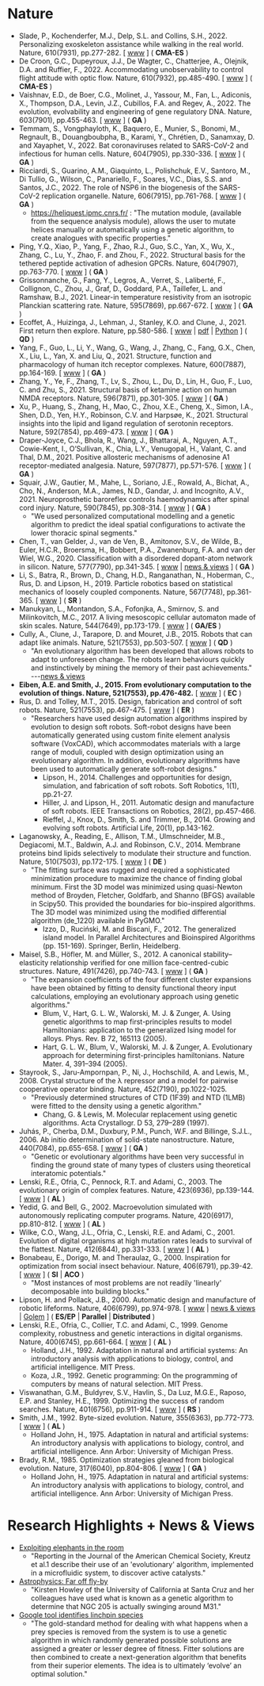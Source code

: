 # Nature

* Slade, P., Kochenderfer, M.J., Delp, S.L. and Collins, S.H., 2022. Personalizing exoskeleton assistance while walking in the real world. Nature, 610(7931), pp.277-282. [ [www](https://www.nature.com/articles/s41586-022-05191-1) ] ( **CMA-ES** )
* De Croon, G.C., Dupeyroux, J.J., De Wagter, C., Chatterjee, A., Olejnik, D.A. and Ruffier, F., 2022. Accommodating unobservability to control flight attitude with optic flow. Nature, 610(7932), pp.485-490. [ [www](https://www.nature.com/articles/s41586-022-05182-2) ] ( **CMA-ES** )
* Vaishnav, E.D., de Boer, C.G., Molinet, J., Yassour, M., Fan, L., Adiconis, X., Thompson, D.A., Levin, J.Z., Cubillos, F.A. and Regev, A., 2022. The evolution, evolvability and engineering of gene regulatory DNA. Nature, 603(7901), pp.455-463. [ [www](https://www.nature.com/articles/s41586-022-04506-6) ] ( **GA** )
* Temmam, S., Vongphayloth, K., Baquero, E., Munier, S., Bonomi, M., Regnault, B., Douangboubpha, B., Karami, Y., Chrétien, D., Sanamxay, D. and Xayaphet, V., 2022. Bat coronaviruses related to SARS-CoV-2 and infectious for human cells. Nature, 604(7905), pp.330-336. [ [www](https://www.nature.com/articles/s41586-022-04532-4) ] ( **GA** )
* Ricciardi, S., Guarino, A.M., Giaquinto, L., Polishchuk, E.V., Santoro, M., Di Tullio, G., Wilson, C., Panariello, F., Soares, V.C., Dias, S.S. and Santos, J.C., 2022. The role of NSP6 in the biogenesis of the SARS-CoV-2 replication organelle. Nature, 606(7915), pp.761-768. [ [www](https://www.nature.com/articles/s41586-022-04835-6) ] ( **GA** )
  * https://heliquest.ipmc.cnrs.fr/ : "The mutation module, (available from the sequence analysis module), allows the user to mutate helices manually or automatically using a genetic algorithm, to create analogues with specific properties."
* Ping, Y.Q., Xiao, P., Yang, F., Zhao, R.J., Guo, S.C., Yan, X., Wu, X., Zhang, C., Lu, Y., Zhao, F. and Zhou, F., 2022. Structural basis for the tethered peptide activation of adhesion GPCRs. Nature, 604(7907), pp.763-770. [ [www](https://www.nature.com/articles/s41586-022-04619-y) ] ( **GA** )
* Grissonnanche, G., Fang, Y., Legros, A., Verret, S., Laliberté, F., Collignon, C., Zhou, J., Graf, D., Goddard, P.A., Taillefer, L. and Ramshaw, B.J., 2021. Linear-in temperature resistivity from an isotropic Planckian scattering rate. Nature, 595(7869), pp.667-672. [ [www](https://www.nature.com/articles/s41586-021-03697-8) ] ( **GA** )
* Ecoffet, A., Huizinga, J., Lehman, J., Stanley, K.O. and Clune, J., 2021. First return then explore. Nature, pp.580-586. [ [www](https://www.nature.com/articles/s41586-020-03157-9) | [pdf](https://www.nature.com/articles/s41586-020-03157-9.epdf?sharing_token=fVSAoXFGOipXiv03jaRGFtRgN0jAjWel9jnR3ZoTv0M2nmoar2g6_K5n8IBFPE90s2PCF4tYuP4UnEffP83tohRanjcxryz9Usln4Rw7idY6ufIsQYVgwwD0B8UgE7JYzmgOuMdgNqvVMg7GsfFiI2ZBi9PjjmJtJGEDwzRPFWc%3D) | [Python](https://github.com/uber-research/go-explore) ] ( **QD** )
* Yang, F., Guo, L., Li, Y., Wang, G., Wang, J., Zhang, C., Fang, G.X., Chen, X., Liu, L., Yan, X. and Liu, Q., 2021. Structure, function and pharmacology of human itch receptor complexes. Nature, 600(7887), pp.164-169. [ [www](https://www.nature.com/articles/s41586-021-04077-y) ] ( **GA** )
* Zhang, Y., Ye, F., Zhang, T., Lv, S., Zhou, L., Du, D., Lin, H., Guo, F., Luo, C. and Zhu, S., 2021. Structural basis of ketamine action on human NMDA receptors. Nature, 596(7871), pp.301-305. [ [www](https://www.nature.com/articles/s41586-021-03769-9) ] ( **GA** )
* Xu, P., Huang, S., Zhang, H., Mao, C., Zhou, X.E., Cheng, X., Simon, I.A., Shen, D.D., Yen, H.Y., Robinson, C.V. and Harpsøe, K., 2021. Structural insights into the lipid and ligand regulation of serotonin receptors. Nature, 592(7854), pp.469-473. [ [www](https://www.nature.com/articles/s41586-021-03376-8) ] ( **GA** )
* Draper-Joyce, C.J., Bhola, R., Wang, J., Bhattarai, A., Nguyen, A.T., Cowie-Kent, I., O’Sullivan, K., Chia, L.Y., Venugopal, H., Valant, C. and Thal, D.M., 2021. Positive allosteric mechanisms of adenosine A1 receptor-mediated analgesia. Nature, 597(7877), pp.571-576. [ [www](https://www.nature.com/articles/s41586-021-03897-2) ] ( **GA** )
* Squair, J.W., Gautier, M., Mahe, L., Soriano, J.E., Rowald, A., Bichat, A., Cho, N., Anderson, M.A., James, N.D., Gandar, J. and Incognito, A.V., 2021. Neuroprosthetic baroreflex controls haemodynamics after spinal cord injury. Nature, 590(7845), pp.308-314. [ [www](https://www.nature.com/articles/s41586-020-03180-w) ] ( **GA** )
  * "We used personalized computational modelling and a genetic algorithm to predict the ideal spatial configurations to activate the lower thoracic spinal segments."
* Chen, T., van Gelder, J., van de Ven, B., Amitonov, S.V., de Wilde, B., Euler, H.C.R., Broersma, H., Bobbert, P.A., Zwanenburg, F.A. and van der Wiel, W.G., 2020. Classification with a disordered dopant-atom network in silicon. Nature, 577(7790), pp.341-345. [ [www](https://www.nature.com/articles/s41586-019-1901-0) | [news & views](https://www.nature.com/articles/d41586-020-00002-x) ] ( **GA** )
* Li, S., Batra, R., Brown, D., Chang, H.D., Ranganathan, N., Hoberman, C., Rus, D. and Lipson, H., 2019. Particle robotics based on statistical mechanics of loosely coupled components. Nature, 567(7748), pp.361-365. [ [www](https://www.nature.com/articles/s41586-019-1022-9) ] ( **SR** )
* Manukyan, L., Montandon, S.A., Fofonjka, A., Smirnov, S. and Milinkovitch, M.C., 2017. A living mesoscopic cellular automaton made of skin scales. Nature, 544(7649), pp.173-179. [ [www](https://www.nature.com/articles/nature22031) ] ( **GA/ES** )
* Cully, A., Clune, J., Tarapore, D. and Mouret, J.B., 2015. Robots that can adapt like animals. Nature, 521(7553), pp.503-507. [ [www](https://www.nature.com/articles/nature14422) ] ( **QD** )
  * "An evolutionary algorithm has been developed that allows robots to adapt to unforeseen change. The robots learn behaviours quickly and instinctively by mining the memory of their past achievements." ---[news & views](https://www.nature.com/articles/521426a)
* **Eiben, A.E. and Smith, J., 2015. From evolutionary computation to the evolution of things. Nature, 521(7553), pp.476-482.** [ [www](https://www.nature.com/articles/nature14544) ] ( **EC** )
* Rus, D. and Tolley, M.T., 2015. Design, fabrication and control of soft robots. Nature, 521(7553), pp.467-475. [ [www](https://www.nature.com/articles/nature14543) ] ( **ER** )
  * "Researchers have used design automation algorithms inspired by evolution to design soft robots. Soft-robot designs have been automatically generated using custom finite element analysis software (VoxCAD), which accommodates materials with a large range of moduli, coupled with design optimization using an evolutionary algorithm. In addition, evolutionary algorithms have been used to automatically generate soft-robot designs."
    * Lipson, H., 2014. Challenges and opportunities for design, simulation, and fabrication of soft robots. Soft Robotics, 1(1), pp.21-27.
    * Hiller, J. and Lipson, H., 2011. Automatic design and manufacture of soft robots. IEEE Transactions on Robotics, 28(2), pp.457-466.
    * Rieffel, J., Knox, D., Smith, S. and Trimmer, B., 2014. Growing and evolving soft robots. Artificial Life, 20(1), pp.143-162.
* Laganowsky, A., Reading, E., Allison, T.M., Ulmschneider, M.B., Degiacomi, M.T., Baldwin, A.J. and Robinson, C.V., 2014. Membrane proteins bind lipids selectively to modulate their structure and function. Nature, 510(7503), pp.172-175. [ [www](https://www.nature.com/articles/nature13419) ] ( **DE** )
  * "The fitting surface was rugged and required a sophisticated minimization procedure to maximize the chance of finding global minimum. First the 3D model was minimized using quasi-Newton method of Broyden, Fletcher, Goldfarb, and Shanno (BFGS) available in Scipy50. This provided the boundaries for bio-inspired algorithms. The 3D model was minimized using the modified differential algorithm (de_1220) available in PyGMO."
    * Izzo, D., Ruciński, M. and Biscani, F., 2012. The generalized island model. In Parallel Architectures and Bioinspired Algorithms (pp. 151-169). Springer, Berlin, Heidelberg.
* Maisel, S.B., Höfler, M. and Müller, S., 2012. A canonical stability–elasticity relationship verified for one million face-centred-cubic structures. Nature, 491(7426), pp.740-743. [ [www](https://www.nature.com/articles/nature11609) ] ( **GA** )
  * "The expansion coefficients of the four different cluster expansions have been obtained by fitting to density functional theory input calculations, employing an evolutionary approach using genetic algorithms."
    * Blum, V., Hart, G. L. W., Walorski, M. J. & Zunger, A. Using genetic algorithms to map first-principles results to model Hamiltonians: application to the generalized Ising model for alloys. Phys. Rev. B 72, 165113 (2005).
    * Hart, G. L. W., Blum, V., Walorski, M. J. & Zunger, A. Evolutionary approach for determining first-principles hamiltonians. Nature Mater. 4, 391–394 (2005).
* Stayrook, S., Jaru-Ampornpan, P., Ni, J., Hochschild, A. and Lewis, M., 2008. Crystal structure of the λ repressor and a model for pairwise cooperative operator binding. Nature, 452(7190), pp.1022-1025.
  * "Previously determined structures of CTD (1F39) and NTD (1LMB) were fitted to the density using a genetic algorithm."
    * Chang, G. & Lewis, M. Molecular replacement using genetic algorithms. Acta Crystallogr. D 53, 279–289 (1997).
* Juhás, P., Cherba, D.M., Duxbury, P.M., Punch, W.F. and Billinge, S.J.L., 2006. Ab initio determination of solid-state nanostructure. Nature, 440(7084), pp.655-658. [ [www](https://www.nature.com/articles/nature04556) ] ( **GA** )
  * "Genetic or evolutionary algorithms have been very successful in finding the ground state of many types of clusters using theoretical interatomic potentials."
* Lenski, R.E., Ofria, C., Pennock, R.T. and Adami, C., 2003. The evolutionary origin of complex features. Nature, 423(6936), pp.139-144. [ [www](https://www.nature.com/articles/nature01568) ] (  **AL** )
* Yedid, G. and Bell, G., 2002. Macroevolution simulated with autonomously replicating computer programs. Nature, 420(6917), pp.810-812. [ [www](https://www.nature.com/articles/nature01151) ] (  **AL** )
* Wilke, C.O., Wang, J.L., Ofria, C., Lenski, R.E. and Adami, C., 2001. Evolution of digital organisms at high mutation rates leads to survival of the flattest. Nature, 412(6844), pp.331-333. [ [www](https://www.nature.com/articles/35085569) ] (  **AL** )
* Bonabeau, E., Dorigo, M. and Theraulaz, G., 2000. Inspiration for optimization from social insect behaviour. Nature, 406(6791), pp.39-42. [ [www](https://www.nature.com/articles/35017500) ] ( **SI** | **ACO** )
  * "Most instances of most problems are not readily 'linearly' decomposable into building blocks."
* Lipson, H. and Pollack, J.B., 2000. Automatic design and manufacture of robotic lifeforms. Nature, 406(6799), pp.974-978. [ [www](https://www.nature.com/articles/35023115) | [news & views](https://www.nature.com/articles/35023200) | [Golem](http://demo.cs.brandeis.edu/golem/) ] ( **ES/EP** | **Parallel** | **Distributed** )
* Lenski, R.E., Ofria, C., Collier, T.C. and Adami, C., 1999. Genome complexity, robustness and genetic interactions in digital organisms. Nature, 400(6745), pp.661-664. [ [www](https://www.nature.com/articles/23245) ] ( **AL** )
  * Holland, J.H., 1992. Adaptation in natural and artificial systems: An introductory analysis with applications to biology, control, and artificial intelligence. MIT Press.
  * Koza, J.R., 1992. Genetic programming: On the programming of computers by means of natural selection. MIT Press.
 * Viswanathan, G.M., Buldyrev, S.V., Havlin, S., Da Luz, M.G.E., Raposo, E.P. and Stanley, H.E., 1999. Optimizing the success of random searches. Nature, 401(6756), pp.911-914. [ [www](https://www.nature.com/articles/44831) ] ( **RS** )
* Smith, J.M., 1992. Byte-sized evolution. Nature, 355(6363), pp.772-773. [ [www](https://www.nature.com/articles/355772a0) ] ( **AL** )
  * Holland John, H., 1975. Adaptation in natural and artificial systems: An introductory analysis with applications to biology, control, and artificial intelligence. Ann Arbor: University of Michigan Press.
* Brady, R.M., 1985. Optimization strategies gleaned from biological evolution. Nature, 317(6040), pp.804-806. [ [www](https://www.nature.com/articles/317804a0) ] (  **GA** )
  * Holland John, H., 1975. Adaptation in natural and artificial systems: An introductory analysis with applications to biology, control, and artificial intelligence. Ann Arbor: University of Michigan Press.

# Research Highlights + News & Views

* [Exploiting elephants in the room](https://www.nature.com/articles/464839a)
  * "Reporting in the Journal of the American Chemical Society, Kreutz et al.1 describe their use of an 'evolutionary' algorithm, implemented in a microfluidic system, to discover active catalysts."
* [Astrophysics: Far off fly-by](https://www.nature.com/articles/455005d)
  * "Kirsten Howley of the University of California at Santa Cruz and her colleagues have used what is known as a genetic algorithm to determine that NGC 205 is actually swinging around M31."
* [Google tool identifies linchpin species](https://www.nature.com/articles/news.2008.1010)
  * "The gold-standard method for dealing with what happens when a prey species is removed from the system is to use a genetic algorithm in which randomly generated possible solutions are assigned a greater or lesser degree of fitness. Fitter solutions are then combined to create a next-generation algorithm that benefits from their superior elements. The idea is to ultimately ‘evolve’ an optimal solution."
